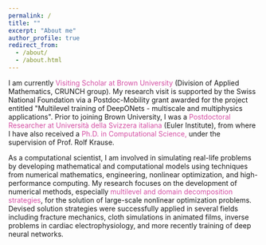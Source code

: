 ```yaml
---
permalink: /
title: ""
excerpt: "About me"
author_profile: true
redirect_from: 
  - /about/
  - /about.html
---
```


I am currently <span style="color:rgb(199, 21, 133, 0.75)"> Visiting Scholar at Brown University</span> (Division of Applied Mathematics, CRUNCH group). 
My research visit is supported by the Swiss National Foundation via a Postdoc-Mobility grant awarded for the project entitled "Multilevel training of DeepONets - multiscale and multiphysics applications". 
Prior to joining Brown University, I was a <span style="color:rgb(199, 21, 133, 0.75)">Postdoctoral Researcher at Università della Svizzera italiana</span> (Euler Institute), from where I have also received a <span style="color:rgb(199, 21, 133, 0.75)">Ph.D. in Computational Science,</span> under the supervision of Prof. Rolf Krause. 

As a computational scientist, I am involved in simulating real-life problems by developing mathematical and computational models using techniques from numerical mathematics, engineering, nonlinear optimization, and high-performance computing. My research focuses on the development of numerical methods, especially <span style="color:rgb(199, 21, 133, 0.75)">multilevel and domain decomposition strategies</span>, for the solution of large-scale nonlinear optimization problems. Devised solution strategies were successfully applied in several fields including fracture mechanics, cloth simulations in animated films, inverse problems in cardiac electrophysiology, and more recently training of deep neural networks. 
